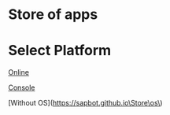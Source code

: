 # Store of apps

# Select Platform

[Online](https://sapbot.github.io\Store\online)

[Console](https://sapbot.github.io\Store\consoles)

[Without OS](https://sapbot.github.io\Store\os\)